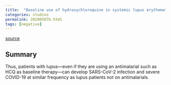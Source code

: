 ```yaml
---
title:  "Baseline use of hydroxychloroquine in systemic lupus erythematosus does not preclude SARS-CoV-2 infection and severe COVID-19"
categories: studies
permalink: 20200507b.html
tags: [negative]
---
```


[source](https://ard.bmj.com/content/early/2020/05/20/annrheumdis-2020-217690.full)

## Summary

Thus, patients with lupus—even if they are using an antimalarial such as HCQ as baseline therapy—can develop SARS-CoV-2 infection and severe COVID-19 at similar frequency as lupus patients not on antimalarials.

